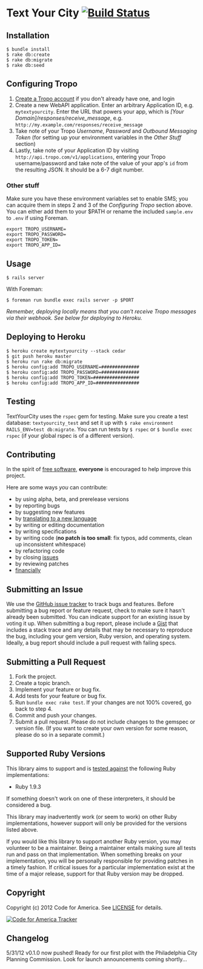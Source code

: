 # Text Your City [![Build Status](https://secure.travis-ci.org/codeforamerica/textizen.png?branch=master)][travis]

[travis]: http://travis-ci.org/codeforamerica/textizen

## Installation

    $ bundle install
    $ rake db:create
    $ rake db:migrate
    $ rake db:seed

## Configuring Tropo

1. [Create a Tropo account](https://www.tropo.com/account/register.jsp) if you don't already have one, and login
2. Create a new WebAPI application. Enter an arbitrary Application ID, e.g. `mytextyourcity`. Enter the URL that powers your app, which is _[Your Domain]/responses/receive_message_, e.g. `http://my.example.com/responses/receive_message`
3. Take note of your Tropo _Username_, _Password_ and _Outbound Messaging Token_ (for setting up your environment variables in the _Other Stuff_ section)
4. Lastly, take note of your Application ID by visiting `http://api.tropo.com/v1/applications`, entering your Tropo username/password and take note of the value of your app's `id` from the resulting JSON. It should be a 6-7 digit number.


### Other stuff
Make sure you have these environment variables set to enable SMS; you can acquire them in steps 2 and 3 of the _Configuring Tropo_ section above. You can either add them to your $PATH or rename the included `sample.env` to `.env` if using Foreman.

    export TROPO_USERNAME=
    export TROPO_PASSWORD=
    export TROPO_TOKEN=
    export TROPO_APP_ID=

## Usage

    $ rails server

With Foreman:

    $ foreman run bundle exec rails server -p $PORT

_Remember, deploying locally means that you can't receive Tropo messages via their webhook. See below for deploying to Heroku._

## Deploying to Heroku

    $ heroku create mytextyourcity --stack cedar
    $ git push heroku master
    $ heroku run rake db:migrate
    $ heroku config:add TROPO_USERNAME=##############
    $ heroku config:add TROPO_PASSWORD=##############
    $ heroku config:add TROPO_TOKEN=#################
    $ heroku config:add TROPO_APP_ID=################

## Testing

TextYourCity uses the `rspec` gem for testing.  Make sure you create a test database: `textyourcity_test` and set it up with `$ rake environment RAILS_ENV=test db:migrate`. You can run tests by `$ rspec` or `$ bundle exec rspec` (if your global rspec is of a different version).

## Contributing
In the spirit of [free software][free-sw], **everyone** is encouraged to help
improve this project.

[free-sw]: http://www.fsf.org/licensing/essays/free-sw.html

Here are some ways *you* can contribute:

* by using alpha, beta, and prerelease versions
* by reporting bugs
* by suggesting new features
* by [translating to a new language][locales]
* by writing or editing documentation
* by writing specifications
* by writing code (**no patch is too small**: fix typos, add comments, clean up
  inconsistent whitespace)
* by refactoring code
* by closing [issues][]
* by reviewing patches
* [financially][]

[locales]: https://github.com/codeforamerica/cfa_template/tree/master/config/locales
[issues]: https://github.com/codeforamerica/cfa_template/issues
[financially]: https://secure.codeforamerica.org/page/contribute

## Submitting an Issue
We use the [GitHub issue tracker][issues] to track bugs and features. Before
submitting a bug report or feature request, check to make sure it hasn't
already been submitted. You can indicate support for an existing issue by
voting it up. When submitting a bug report, please include a [Gist][] that
includes a stack trace and any details that may be necessary to reproduce the
bug, including your gem version, Ruby version, and operating system. Ideally, a
bug report should include a pull request with failing specs.

[gist]: https://gist.github.com/

## Submitting a Pull Request
1. Fork the project.
2. Create a topic branch.
3. Implement your feature or bug fix.
4. Add tests for your feature or bug fix.
5. Run `bundle exec rake test`. If your changes are not 100% covered, go back
   to step 4.
6. Commit and push your changes.
7. Submit a pull request. Please do not include changes to the gemspec or
   version file. (If you want to create your own version for some reason,
   please do so in a separate commit.)

## Supported Ruby Versions
This library aims to support and is [tested against][travis] the following Ruby
implementations:

 * Ruby 1.9.3

If something doesn't work on one of these interpreters, it should be considered
a bug.

This library may inadvertently work (or seem to work) on other Ruby
implementations, however support will only be provided for the versions listed
above.

If you would like this library to support another Ruby version, you may
volunteer to be a maintainer. Being a maintainer entails making sure all tests
run and pass on that implementation. When something breaks on your
implementation, you will be personally responsible for providing patches in a
timely fashion. If critical issues for a particular implementation exist at the
time of a major release, support for that Ruby version may be dropped.

## Copyright
Copyright (c) 2012 Code for America. See [LICENSE][] for details.

[license]: https://github.com/codeforamerica/cfa_template/blob/master/LICENSE.mkd

[![Code for America Tracker](http://stats.codeforamerica.org/codeforamerica/textizen.png)][tracker]

[tracker]: http://stats.codeforamerica.org/projects/textizen

## Changelog

5/31/12 v0.1.0 now pushed! Ready for our first pilot with the Philadelphia City Planning Commission. Look for launch announcements coming shortly...
